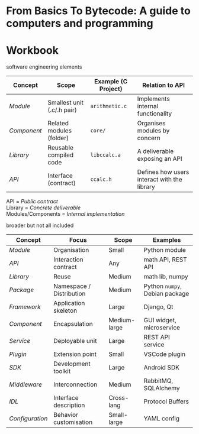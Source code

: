 # From Basics To Bytecode: A guide to computers and programming
# Workbook


software engineering elements




| Concept | Scope | Example (C Project) | Relation to API |
|---------|-------|---------------------|-----------------|
| *Module* | Smallest unit (.c/.h pair) | `arithmetic.c` | Implements internal functionality |
| *Component* | Related modules (folder) | `core/` | Organises modules by concern |
| *Library* | Reusable compiled code | `libccalc.a` | A deliverable exposing an API |
| *API* | Interface (contract) | `ccalc.h` | Defines how users interact with the library |

API = *Public contract*  
Library = *Concrete deliverable*  
Modules/Components = *Internal implementation*



broader but not all included

| Concept | Focus | Scope | Examples |
|---------|-------|-------|----------|
| *Module* | Organisation | Small | Python module |
| *API* | Interaction contract | Any | math API, REST API |
| *Library* | Reuse | Medium | math lib, numpy |
| *Package* | Namespace / Distribution | Medium | Python `numpy`, Debian package |
| *Framework* | Application skeleton | Large | Django, Qt |
| *Component* | Encapsulation | Medium-large | GUI widget, microservice |
| *Service* | Deployable unit | Large | REST API service |
| *Plugin* | Extension point | Small | VSCode plugin |
| *SDK* | Development toolkit | Large | Android SDK |
| *Middleware* | Interconnection | Medium | RabbitMQ, SQLAlchemy |
| *IDL* | Interface description | Cross-lang | Protocol Buffers |
| *Configuration* | Behavior customisation | Small-large | YAML config |


